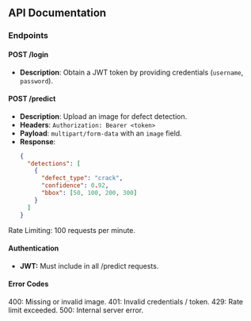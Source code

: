 ## API Documentation

### Endpoints

#### POST /login
- **Description**: Obtain a JWT token by providing credentials (`username`, `password`).

#### POST /predict
- **Description**: Upload an image for defect detection.
- **Headers**: `Authorization: Bearer <token>`
- **Payload**: `multipart/form-data` with an `image` field.
- **Response**:
  ```json
  {
    "detections": [
      {
        "defect_type": "crack",
        "confidence": 0.92,
        "bbox": [50, 100, 200, 300]
      }
    ]
  }

Rate Limiting: 100 requests per minute.

#### Authentication
- **JWT:** Must include in all /predict requests.

#### Error Codes
400: Missing or invalid image.
401: Invalid credentials / token.
429: Rate limit exceeded.
500: Internal server error.
